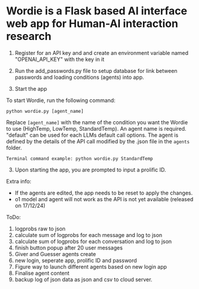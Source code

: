 # Wordie is a Flask based AI interface web app for Human-AI interaction research

1. Register for an API key and and create an environment variable named "OPENAI_API_KEY" with the key in it

2. Run the add_passwords.py file to setup database for link between passwords and loading conditions (agents) into app.

2. Start the app

To start Wordie, run the following command:
```
python wordie.py [agent_name]
```
Replace `[agent_name]` with the name of the condition you want the Wordie to use (HighTemp, LowTemp, StandardTemp). An agent name is required. "default" can be used for each LLMs default call options. The agent is defined by the details of the API call modified by the .json file in the `agents` folder.
```
Terminal command example: python wordie.py StandardTemp
```

3. Upon starting the app, you are prompted to input a prolific ID. 



Extra info:

- If the agents are edited, the app needs to be reset to apply the changes.
- o1 model and agent will not work as the API is not yet available (released on 17/12/24)


ToDo:
1. logprobs raw to json
2. calculate sum of logprobs for each message and log to json
3. calculate sum of logprobs for each conversation and log to json
4. finish button popup after 20 user messages
5. Giver and Guesser agents create
7. new login, seperate app, prolific ID and password
6. Figure way to launch different agents based on new login app
7. Finalise agent content
8. backup log of json data as json and csv to cloud server. 